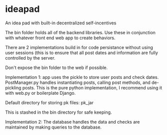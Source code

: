 # ideapad
An idea pad with built-in decentralized self-incentives



The bin folder holds all of the backend libraries.  Use these in conjunction
with whatever front end web app to create behaviors.

There are 2 implementations build in for code persistance without using 
user sessions (this is to ensure that all post dates and information
are fully controlled by the server.

Don't expose the bin folder to the web if possible.  

Implementation 1: 
	app uses the pickle to store user posts and 
check dates.  PostManager.py handles instantiating posts, calling
post methods, and de-pickling posts.  This is the pure python
implementation, I recommend using it with web.py or boilerplate
Django.

Default directory for storing pk files: pk_jar

This is stashed in the bin directory for safe keeping.

Implementation 2:
	The database handles the data and checks are maintained 
by making queries to the database.  





